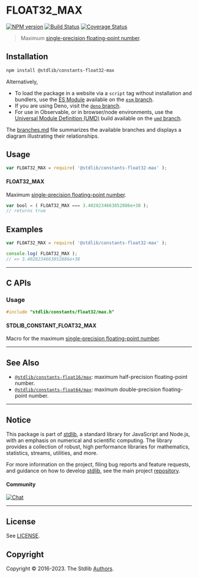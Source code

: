 <!--

@license Apache-2.0

Copyright (c) 2018 The Stdlib Authors.

Licensed under the Apache License, Version 2.0 (the "License");
you may not use this file except in compliance with the License.
You may obtain a copy of the License at

   http://www.apache.org/licenses/LICENSE-2.0

Unless required by applicable law or agreed to in writing, software
distributed under the License is distributed on an "AS IS" BASIS,
WITHOUT WARRANTIES OR CONDITIONS OF ANY KIND, either express or implied.
See the License for the specific language governing permissions and
limitations under the License.

-->

# FLOAT32_MAX

[![NPM version][npm-image]][npm-url] [![Build Status][test-image]][test-url] [![Coverage Status][coverage-image]][coverage-url] <!-- [![dependencies][dependencies-image]][dependencies-url] -->

> Maximum [single-precision floating-point number][ieee754].

<section class="installation">

## Installation

```bash
npm install @stdlib/constants-float32-max
```

Alternatively,

-   To load the package in a website via a `script` tag without installation and bundlers, use the [ES Module][es-module] available on the [`esm` branch][esm-url].
-   If you are using Deno, visit the [`deno` branch][deno-url].
-   For use in Observable, or in browser/node environments, use the [Universal Module Definition (UMD)][umd] build available on the [`umd` branch][umd-url].

The [branches.md][branches-url] file summarizes the available branches and displays a diagram illustrating their relationships.

</section>

<section class="usage">

## Usage

```javascript
var FLOAT32_MAX = require( '@stdlib/constants-float32-max' );
```

#### FLOAT32_MAX

Maximum [single-precision floating-point number][ieee754].

```javascript
var bool = ( FLOAT32_MAX === 3.4028234663852886e+38 );
// returns true
```

</section>

<!-- /.usage -->

<section class="examples">

## Examples

<!-- TODO: better example -->

<!-- eslint no-undef: "error" -->

```javascript
var FLOAT32_MAX = require( '@stdlib/constants-float32-max' );

console.log( FLOAT32_MAX );
// => 3.4028234663852886e+38
```

</section>

<!-- /.examples -->

<!-- C interface documentation. -->

* * *

<section class="c">

## C APIs

<!-- Section to include introductory text. Make sure to keep an empty line after the intro `section` element and another before the `/section` close. -->

<section class="intro">

</section>

<!-- /.intro -->

<!-- C usage documentation. -->

<section class="usage">

### Usage

```c
#include "stdlib/constants/float32/max.h"
```

#### STDLIB_CONSTANT_FLOAT32_MAX

Macro for the maximum [single-precision floating-point number][ieee754].

</section>

<!-- /.usage -->

<!-- C API usage notes. Make sure to keep an empty line after the `section` element and another before the `/section` close. -->

<section class="notes">

</section>

<!-- /.notes -->

<!-- C API usage examples. -->

<section class="examples">

</section>

<!-- /.examples -->

</section>

<!-- /.c -->

<!-- Section for related `stdlib` packages. Do not manually edit this section, as it is automatically populated. -->

<section class="related">

* * *

## See Also

-   <span class="package-name">[`@stdlib/constants-float16/max`][@stdlib/constants/float16/max]</span><span class="delimiter">: </span><span class="description">maximum half-precision floating-point number.</span>
-   <span class="package-name">[`@stdlib/constants-float64/max`][@stdlib/constants/float64/max]</span><span class="delimiter">: </span><span class="description">maximum double-precision floating-point number.</span>

</section>

<!-- /.related -->

<!-- Section for all links. Make sure to keep an empty line after the `section` element and another before the `/section` close. -->


<section class="main-repo" >

* * *

## Notice

This package is part of [stdlib][stdlib], a standard library for JavaScript and Node.js, with an emphasis on numerical and scientific computing. The library provides a collection of robust, high performance libraries for mathematics, statistics, streams, utilities, and more.

For more information on the project, filing bug reports and feature requests, and guidance on how to develop [stdlib][stdlib], see the main project [repository][stdlib].

#### Community

[![Chat][chat-image]][chat-url]

---

## License

See [LICENSE][stdlib-license].


## Copyright

Copyright &copy; 2016-2023. The Stdlib [Authors][stdlib-authors].

</section>

<!-- /.stdlib -->

<!-- Section for all links. Make sure to keep an empty line after the `section` element and another before the `/section` close. -->

<section class="links">

[npm-image]: http://img.shields.io/npm/v/@stdlib/constants-float32-max.svg
[npm-url]: https://npmjs.org/package/@stdlib/constants-float32-max

[test-image]: https://github.com/stdlib-js/constants-float32-max/actions/workflows/test.yml/badge.svg?branch=main
[test-url]: https://github.com/stdlib-js/constants-float32-max/actions/workflows/test.yml?query=branch:main

[coverage-image]: https://img.shields.io/codecov/c/github/stdlib-js/constants-float32-max/main.svg
[coverage-url]: https://codecov.io/github/stdlib-js/constants-float32-max?branch=main

<!--

[dependencies-image]: https://img.shields.io/david/stdlib-js/constants-float32-max.svg
[dependencies-url]: https://david-dm.org/stdlib-js/constants-float32-max/main

-->

[chat-image]: https://img.shields.io/gitter/room/stdlib-js/stdlib.svg
[chat-url]: https://gitter.im/stdlib-js/stdlib/

[stdlib]: https://github.com/stdlib-js/stdlib

[stdlib-authors]: https://github.com/stdlib-js/stdlib/graphs/contributors

[umd]: https://github.com/umdjs/umd
[es-module]: https://developer.mozilla.org/en-US/docs/Web/JavaScript/Guide/Modules

[deno-url]: https://github.com/stdlib-js/constants-float32-max/tree/deno
[umd-url]: https://github.com/stdlib-js/constants-float32-max/tree/umd
[esm-url]: https://github.com/stdlib-js/constants-float32-max/tree/esm
[branches-url]: https://github.com/stdlib-js/constants-float32-max/blob/main/branches.md

[stdlib-license]: https://raw.githubusercontent.com/stdlib-js/constants-float32-max/main/LICENSE

[ieee754]: https://en.wikipedia.org/wiki/IEEE_754-1985

<!-- <related-links> -->

[@stdlib/constants/float16/max]: https://github.com/stdlib-js/constants-float16-max

[@stdlib/constants/float64/max]: https://github.com/stdlib-js/constants-float64-max

<!-- </related-links> -->

</section>

<!-- /.links -->
